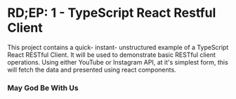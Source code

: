 # RD;EP: 1 - TypeScript React Restful Client

This project contains a quick- instant- unstructured example of a TypeScript React RESTful Client.
It will be used to demonstrate basic RESTful client operations.
Using either YouTube or Instagram API, at it's simplest form, this will fetch the data and presented using
react components.

### May God Be With Us
